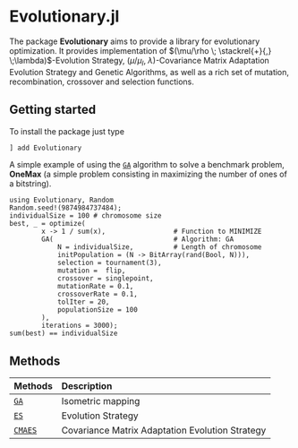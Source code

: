 # Evolutionary.jl

The package __Evolutionary__ aims to provide a library for evolutionary optimization. It provides implementation of $(\mu/\rho \; \stackrel{+}{,} \;\lambda)$-Evolution Strategy, $(\mu/\mu_I, \;\lambda)$-Covariance Matrix Adaptation Evolution Strategy and Genetic Algorithms, as well as a rich set of mutation, recombination, crossover and selection functions.

## Getting started

To install the package just type

```julia
] add Evolutionary
```

A simple example of using the [`GA`](@ref) algorithm to solve a benchmark problem, **OneMax** (a simple problem consisting in maximizing the number of ones of a bitstring).

```@repl
using Evolutionary, Random
Random.seed!(9874984737484);
individualSize = 100 # chromosome size
best, _ = optimize(
        x -> 1 / sum(x),                 # Function to MINIMIZE
        GA(                              # Algorithm: GA
            N = individualSize,          # Length of chromosome
            initPopulation = (N -> BitArray(rand(Bool, N))),
            selection = tournament(3),
            mutation =  flip,
            crossover = singlepoint,
            mutationRate = 0.1,
            crossoverRate = 0.1,
            tolIter = 20,
            populationSize = 100
        ),
        iterations = 3000);
sum(best) == individualSize
```

## Methods

| Methods | Description |
|:--------|:------------|
|[`GA`](@ref)| Isometric mapping |
|[`ES`](@ref)| Evolution Strategy |
|[`CMAES`](@ref)| Covariance Matrix Adaptation Evolution Strategy |
